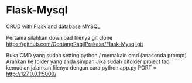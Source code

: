# Flask-Mysql
CRUD with Flask and database MYSQL

Pertama silahkan download filenya
git clone https://github.com/GontangRagilPrakasa/Flask-Mysql.git

Buka CMD yang sudah setting python / memakain cmd (anaconda prompt)
Arahkan ke folder yang anda simpan
Jika sudah difolder project tadi kemudian jalankan filenya dengan cara python app.py
PORT = http://127.0.0.1:5000/
